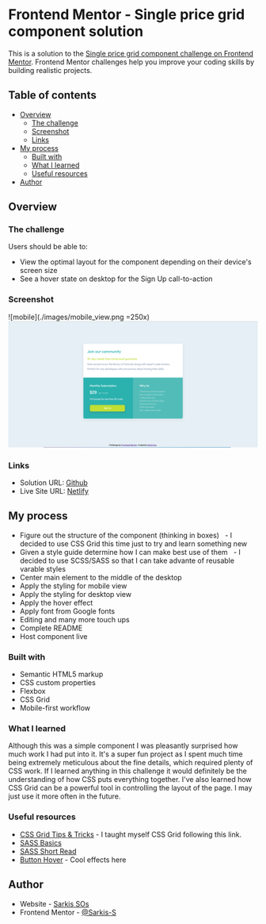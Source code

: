 # Frontend Mentor - Single price grid component solution

This is a solution to the [Single price grid component challenge on Frontend Mentor](https://www.frontendmentor.io/challenges/single-price-grid-component-5ce41129d0ff452fec5abbbc). Frontend Mentor challenges help you improve your coding skills by building realistic projects.

## Table of contents

- [Overview](#overview)
  - [The challenge](#the-challenge)
  - [Screenshot](#screenshot)
  - [Links](#links)
- [My process](#my-process)
  - [Built with](#built-with)
  - [What I learned](#what-i-learned)
  - [Useful resources](#useful-resources)
- [Author](#author)


## Overview

### The challenge

Users should be able to:

- View the optimal layout for the component depending on their device's screen size
- See a hover state on desktop for the Sign Up call-to-action

### Screenshot

![mobile](./images/mobile_view.png =250x)
![desktop](./images/desktop_view.png)


### Links

- Solution URL: [Github](https://github.com/Sarkis-S/single-price-grid-component)
- Live Site URL: [Netlify](https://curious-marigold-dcaf56.netlify.app)

## My process
- Figure out the structure of the component (thinking in boxes)
  &nbsp;&nbsp;- I decided to use CSS Grid this time just to try and learn something new
- Given a style guide determine how I can make best use of them
  &nbsp;&nbsp;- I decided to use SCSS/SASS so that I can take advante of reusable varable styles
- Center main element to the middle of the desktop
- Apply the styling for mobile view
- Apply the styling for desktop view
- Apply the hover effect
- Apply font from Google fonts
- Editing and many more touch ups
- Complete README
- Host component live

### Built with

- Semantic HTML5 markup
- CSS custom properties
- Flexbox
- CSS Grid
- Mobile-first workflow


### What I learned

Although this was a simple component I was pleasantly surprised how much work I had put into it. It's a super fun project as I spent much time being extremely meticulous about the fine details, which required plenty of CSS work. If I learned anything in this challenge it would definitely be the understanding of how CSS puts everything together. I've also learned how CSS Grid can be a powerful tool in controlling the layout of the page. I may just use it more often in the future.


### Useful resources

- [CSS Grid Tips & Tricks](https://css-tricks.com/snippets/css/complete-guide-grid/) - I taught myself CSS Grid following this link.
- [SASS Basics](https://sass-lang.com/guide)
- [SASS Short Read](https://medium.com/swlh/learn-the-scss-sass-basics-in-5-minutes-73002653b443)
- [Button Hover](https://alvarotrigo.com/blog/best-css-button-hover-effects/) - Cool effects here


## Author

- Website - [Sarkis SOs](https://www.your-site.com)
- Frontend Mentor - [@Sarkis-S](https://www.frontendmentor.io/profile/Sarkis-S)
